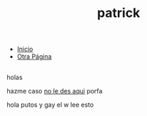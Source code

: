 <!DOCTYPE html>
<html lang="en">
<head>
<meta charset="UTF-8">
<meta name="viewport" content="width=device-width, initial-scale=1.0">
<title>Mi Página Web con Link</title>
<link rel="stylesheet" href="styles.css">
</head>
<body>
<header>
  <h1>patrick </h1>
</header>

<nav>
  <ul>
    <li><a href="index.html">Inicio</a></li>
    <li><a href="otra_pagina.html">Otra Página</a></li>
  </ul>
</nav>

<main>
  <section>
    <h2></h2>
    <p>holas </p>
    <p>hazme caso <a href="otra_pagina.html">no le des aqui</a> porfa</p>
  </section>
</main>

<footer>
  <p>hola putos y gay el w lee esto </p>
</footer>

</body>
</html>
